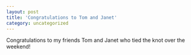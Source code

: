 ```yaml
---
layout: post
title: 'Congratulations to Tom and Janet'
category: uncategorized
---
```


Congratulations to my friends Tom and Janet who tied the knot over the weekend!
